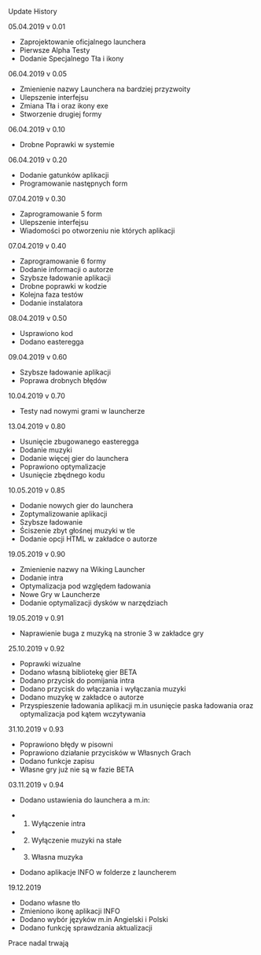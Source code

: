 Update History 

05.04.2019 v 0.01
- Zaprojektowanie oficjalnego launchera 
- Pierwsze Alpha Testy
- Dodanie Specjalnego Tła i ikony


06.04.2019 v 0.05
- Zmienienie nazwy Launchera na bardziej przyzwoity
- Ulepszenie interfejsu
- Zmiana Tła i oraz ikony exe
- Stworzenie drugiej formy


06.04.2019 v 0.10
- Drobne Poprawki w systemie


06.04.2019 v 0.20
- Dodanie gatunków aplikacji
- Programowanie następnych form


07.04.2019 v 0.30
- Zaprogramowanie 5 form 
- Ulepszenie interfejsu
- Wiadomości po otworzeniu nie których aplikacji


07.04.2019 v 0.40
- Zaprogramowanie 6 formy
- Dodanie informacji o autorze
- Szybsze ładowanie aplikacji
- Drobne poprawki w kodzie
- Kolejna faza testów
- Dodanie instalatora


08.04.2019 v 0.50
- Usprawiono kod
- Dodano easteregga


09.04.2019 v 0.60
- Szybsze ładowanie aplikacji
- Poprawa drobnych błędów


10.04.2019 v 0.70
- Testy nad nowymi grami w launcherze


13.04.2019 v 0.80
- Usunięcie zbugowanego easteregga
- Dodanie muzyki
- Dodanie więcej gier do launchera
- Poprawiono optymalizacje
- Usunięcie zbędnego kodu


10.05.2019 v 0.85
- Dodanie nowych gier do launchera
- Zoptymalizowanie aplikacji
- Szybsze ładowanie
- Ściszenie zbyt głośnej muzyki w tle
- Dodanie opcji HTML w zakładce o autorze


19.05.2019 v 0.90
- Zmienienie nazwy na Wiking Launcher
- Dodanie intra
- Optymalizacja pod względem ładowania
- Nowe Gry w Launcherze
- Dodanie optymalizacji dysków w narzędziach


19.05.2019 v 0.91
- Naprawienie buga z muzyką na stronie 3 w zakładce gry


25.10.2019 v 0.92
- Poprawki wizualne
- Dodano własną bibliotekę gier BETA
- Dodano przycisk do pomijania intra
- Dodano przycisk do włączania i wyłączania muzyki
- Dodano muzykę w zakładce o autorze
- Przyspieszenie ładowania aplikacji m.in usunięcie paska ładowania oraz optymalizacja pod kątem wczytywania


31.10.2019 v 0.93
- Poprawiono błędy w pisowni
- Poprawiono działanie przycisków w Własnych Grach
- Dodano funkcje zapisu
- Własne gry już nie są w fazie BETA

03.11.2019 v 0.94
- Dodano ustawienia do launchera a m.in:
- 1. Wyłączenie intra
- 2. Wyłączenie muzyki na stałe
- 3. Własna muzyka

- Dodano aplikacje INFO w folderze z launcherem

19.12.2019
- Dodano własne tło
- Zmieniono ikonę aplikacji INFO
- Dodano wybór języków m.in Angielski i Polski
- Dodano funkcję sprawdzania aktualizacji
 
Prace nadal trwają
